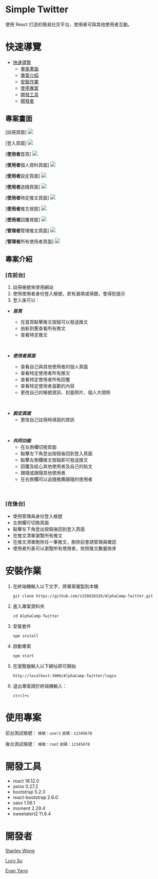 # Simple Twitter

使用 React 打造的簡易社交平台，使用者可與其他使用者互動。

# 快速導覽
- [快速導覽](#快速導覽)
    - [專案畫面](#專案畫面)
    - [專案介紹](#專案介紹)
    - [安裝作業](#安裝作業)
    - [使用專案](#使用專案)
    - [開發工具](#開發工具)
    - [開發者](#開發者)

## 專案畫面

[註冊頁面]
![](https://i.imgur.com/lmmWYiv.png)

[登入頁面]
![](https://i.imgur.com/kcNQ4SP.png)

[**使用者**首頁]
![](https://i.imgur.com/6R4ti15.png)

[**使用者**個人資料頁面]
![](https://i.imgur.com/ettKJZA.png)

[**使用者**設定頁面]
![](https://i.imgur.com/Os8rqRz.png)

[**使用者**追隨頁面]
![](https://i.imgur.com/Y5BpMIG.png)

[**使用者**特定推文頁面]
![](https://i.imgur.com/LtzsyE1.png)

[**使用者**推文視窗]
![](https://i.imgur.com/ofSycAW.png)

[**使用者**回覆視窗]
![](https://i.imgur.com/NMnrko5.png)

[**管理者**管理推文頁面]
![](https://i.imgur.com/38OzJxJ.png)

[**管理者**所有使用者頁面]
![](https://i.imgur.com/ApaV39V.jpg)

## 專案介紹

### [**在前台**]

1. 註冊帳號來使用網站
2. 使用使用者身份登入帳號，若有漏填或填錯，會得到提示
3. 登入後可以：

- **_首頁_**
  
  - 在首頁點擊推文按鈕可以發送推文
  - 由新到舊查看所有推文
  - 查看特定推文

<br/>

- **_使用者頁面_**

  - 查看自己與其他使用者的個人頁面
  - 查看特定使用者所有推文
  - 查看特定使用者所有回覆
  - 查看特定使用者喜歡的內容
  - 更改自己的帳號資訊、封面照片、個人大頭照

<br/>

- **_設定頁面_**
  - 更改自己註冊時填寫的資訊

<br/>

- **_共同功能_**
  - 在左側欄切換頁面
  - 點擊左下角登出按鈕後回到登入頁面
  - 點擊左側欄推文按鈕即可發送推文
  - 回覆及給心其他使用者及自己的貼文
  - 跟隨或跟隨其他使用者
  - 在右側欄可以追隨推薦跟隨的使用者

<br/>

### [**在後台**]

- 使用管理員身份登入帳號
- 左側欄可切換頁面
- 點擊左下角登出按鈕後回到登入頁面
- 在推文清單瀏覽所有推文
- 在推文清單刪除任一筆推文，刪除前會請管理員確認
- 使用者列表可以瀏覽所有使用者，依照推文數量排序

# 安裝作業

1. 在終端機輸入以下文字，將專案複製到本機

   `git clone https://github.com/s339428326/AlphaCamp-Twitter.git`
2. 進入專案資料夾

   `cd AlphaCamp-Twitter`
3. 安裝套件

   `npm install`
4. 啟動專案

   `npm start`
5. 在瀏覽器輸入以下網址即可開始

   `http://localhost:3000/AlphaCamp-Twitter/login`
6. 退出專案請於終端機輸入：

   `ctrcl+c`

# 使用專案

前台測試帳號：
`帳號：user1`
`密碼：12345678`

後台測試帳號：
`帳號：root`
`密碼：12345678`

# 開發工具

- react 18.12.0
- axios 0.27.2
- bootstrap 5.2.3
- react-bootstrap 2.6.0
- sass 1.56.1
- moment 2.29.4
- sweetalert2 11.6.4

# 開發者


<a href="https://github.com/s339428326">Stanley Wong</a>

<a href="https://github.com/LucySoCute">Lucy Su</a>

<a href="https://github.com/evanyang0612">Evan Yang</a>

